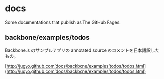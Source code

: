 docs
====

Some documentations that publish as The GitHub Pages.

backbone/examples/todos
----

Backbone.js のサンプルアプリの annotated source のコメントを日本語訳したもの。

[http://jugyo.github.com/docs/backbone/examples/todos/todos.html](http://jugyo.github.com/docs/backbone/examples/todos/todos.html)
